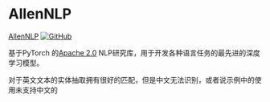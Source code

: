 # AllenNLP

[AllenNLP](https://allennlp.org/)  [![GitHub](<https://img.shields.io/badge/GitHub--yellow.svg?style=social&logo=github>)](<https://github.com/allenai/allennlp>)

基于PyTorch 的[Apache 2.0](https://github.com/allenai/allennlp/blob/master/LICENSE) NLP研究库，用于开发各种语言任务的最先进的深度学习模型。

对于英文文本的实体抽取拥有很好的匹配，但是中文无法识别，或者说示例中的使用未支持中文的

